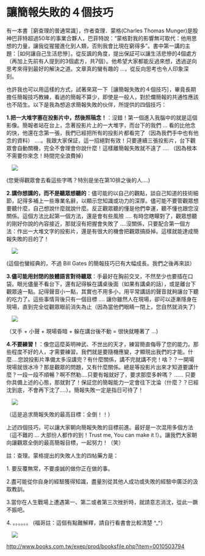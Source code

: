 # 讓簡報失敗的４個技巧 

<div style="clear: both; text-align: center;"></div>
<p>有一本書［窮查理的普通常識］，作者查理．蒙格(Charles Thomas Munger)是股神巴菲特超過50年的事業合夥人，巴菲特說：“蒙格對我的影響無可取代：他用思想的力量，讓我從猩猩進化到人類，否則我會比現在窮得多”。書中第一講的主題：［如何讓自己生活悲慘］。從反諷的角度，提出保証可以讓生活悲慘的4個處方（再加上先前有人提到的3個處方，共7個）。他希望大家都能反過來想，透過逆向思考來得到最好的解決之道。文章真的蠻有趣的 …，從反向思考也令人印象深刻。</p>
<p>也許我也可以用這樣的方式，試著來寫一下［讓簡報失敗的４個技巧］，畢竟長期擔任簡報技巧教練，看過的簡報不算少，即使是一般人，對於爛簡報的共通性應該也不陌生。以下是我為想追求簡報失敗的伙伴，所提供的四個技巧：</p>
<p> <a name="more"></a></p>
<p><b>1.把一大堆字塞在投影片中，然後照稿念！</b>：沒錯！第一個進入我腦中的就是這個影像。簡報者站在台上，念著投影片上的一大堆字，而台下的我們 … 看的比他念的快，他還在念第一張，我們已經把所有的投影片都看完了（因為我們手中也有他念的資料） ….。我跟大家保証，這一招絕對有效！只要連續三張投影片，台下觀眾會自動關機，完全不會理會你說什麼！這樣離簡報失敗就不遠了 …. （因為根本不需要你來念！時間完全浪費掉）</p>
<p><a href="http://1.bp.blogspot.com/-sDrIucNJ54g/VhXXe-m4sdI/AAAAAAAAOmE/m36G1oYEqN4/s1600/image_thumb.png" style="margin-left: 1em; margin-right: 1em; text-align: center;"><img border="0" src="http://1.bp.blogspot.com/-sDrIucNJ54g/VhXXe-m4sdI/AAAAAAAAOmE/m36G1oYEqN4/s1600/image_thumb.png"/></a></p>
<p>(您覺得觀眾會去看這些字嗎？特別是坐在第10排之後的人….)</p>
<p><b> 2.講你想講的，而不是聽眾想聽的</b>：儘可能的以自己的觀點，談自己知道的技術細節，記得多補上一些專業名辭，以顯示您知識或功力的深厚。儘可能不要管觀眾想要聽什麼，自己想說什麼就說什麼。反正觀眾聽的懂是他們幸運，聽不懂也跟您沒關係。這個方法比起第一個方法，還是會有些風險 …. 有時您瞎矇對了，觀眾想聽的剛好你說的內容接近，那就沒有把握會失敗了 ….沒關係，只要配合第一個方法：作出一大堆文字的投影片，還是有很大的機會把觀眾搞掛掉。這樣就能達成簡報失敗的目的了！</p>
<p><a href="http://1.bp.blogspot.com/-orRnrflngcs/VhXXfQPi3YI/AAAAAAAAOmM/Gwt21gjUirQ/s1600/image_thumb_4444fa5ce0fcce5be1b400a6faa85972.png" style="margin-left: 1em; margin-right: 1em; text-align: center;"><img border="0" src="http://1.bp.blogspot.com/-orRnrflngcs/VhXXfQPi3YI/AAAAAAAAOmM/Gwt21gjUirQ/s1600/image_thumb_4444fa5ce0fcce5be1b400a6faa85972.png"/></a></p>
<p>(這個也蠻經典的，不過 Bill Gates 的簡報技巧已有大幅成長。我們之後再來談）</p>
<p><b>3.儘可能用封閉的肢體語言對待聽眾</b>：手最好在胸前交叉，不然至少也要插在口袋。眼光儘量不看台下，還有記得躲在講桌後面（如果有講桌的話），或是離台下觀眾遠一點。記得聲音小一點，其實也不用多小，用平常講話的聲音就夠讓台下聽的吃力了。這些事情背後只有一個目標 …. 讓你雖然人在現場，卻可以逐漸隱身在現場，直到完全從觀眾眼前消失為止（因為當他們眼睛一閉上，您自然就消失了）</p>
<p><a href="http://1.bp.blogspot.com/-J0sp2ASkKUc/VhXXdwJGyOI/AAAAAAAAOl0/rs7utmkC_kE/s1600/BL_7_400x300.jpg" style="margin-left: 1em; margin-right: 1em; text-align: center;"><img border="0" src="http://1.bp.blogspot.com/-J0sp2ASkKUc/VhXXdwJGyOI/AAAAAAAAOl0/rs7utmkC_kE/s1600/BL_7_400x300.jpg"/></a></p>
<p>（叉手 + 小聲 + 現場昏暗 + 躲在講台後不動 = 很快就睡著了 …)</p>
<p><b>4.不要練習！</b>：像您這麼英明神武、不世出的天才，練習簡直侮辱了您的能力。那些程度不好的人，才需要練習。我們就是要隨機應變，才顯現出我們的才能。什麼….您說投影片準備太多沒講完？有什麼關係，講不完就講不完！啥？？一開場現場就很冰冷？那是觀眾的問題，又有什麼關係。總是等投影片出來才知道要講什麼？一段一段不順暢？啊不然勒….只要有報就好了，要求那麼多幹嗎？ …… 只要你具備上述的心態，那就對了！保証您的簡報能力一定會往下沈淪（什麼？？已經沈到底，不會再下沈了….）。簡報失敗一定是指日可待了！</p>
<p><a href="http://4.bp.blogspot.com/-OaQckJDjcyo/VhXXd8r2xvI/AAAAAAAAOlw/PkomMCG3zHo/s1600/boring-presentation.jpg" style="margin-left: 1em; margin-right: 1em; text-align: center;"><img border="0" src="http://4.bp.blogspot.com/-OaQckJDjcyo/VhXXd8r2xvI/AAAAAAAAOlw/PkomMCG3zHo/s1600/boring-presentation.jpg"/></a></p>
<p>（這是追求簡報失敗的最高目標：全倒！！）</p>
<p>上述四個技巧，可以讓大家朝向簡報失敗的目標前進。最好是一次混用多個方法（這不難的 … 大部份人都作的到！Trust me, You can make it !）。讓我們大家朝向讓觀眾全倒的最高簡報目標，一起努力！（笑）</p>
<p>註：查理。蒙格提出的失敗人生的四帖藥方是：</p>
<p>1. 要反覆無常，不要虔誠的做你正在做的事。</p>
<p>2.盡可能從你自身的經驗獲得知識，盡量別從其他人成功或失敗的經驗中廣泛的汲取教訓。</p>
<p>3.當你在人生戰場上遭遇第一、第二或者第三次挫折時，就請意志消沈，從此一蹶不振吧。</p>
<p>4. 。。。。。。 (福哥註：這個有點難解釋，請自行看書會比較清楚 ^_^）</p>
<p> <a href="http://4.bp.blogspot.com/-Lrl2RrVy2yg/VhXXd0IjTqI/AAAAAAAAOl4/-_lPWrLGqyc/s1600/image.jpg" style="margin-left: 1em; margin-right: 1em; text-align: center;"><img border="0" src="http://4.bp.blogspot.com/-Lrl2RrVy2yg/VhXXd0IjTqI/AAAAAAAAOl4/-_lPWrLGqyc/s1600/image.jpg"/></a></p>
<p><a href="http://www.books.com.tw/exep/prod/booksfile.php?item=0010503794">http://www.books.com.tw/exep/prod/booksfile.php?item=0010503794</a></p>